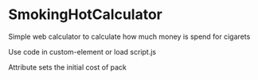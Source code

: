 # SmokingHotCalculator
Simple web calculator to calculate how much money is spend for cigarets

Use code in custom-element or load script.js

<smoking-hot-calculator cost=""/>

Attribute sets the initial cost of pack
